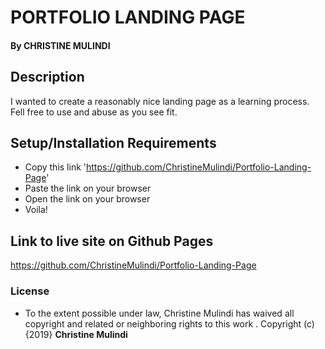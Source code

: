 # PORTFOLIO LANDING PAGE
#### By **CHRISTINE MULINDI**
## Description
I wanted to create a reasonably nice landing page as a learning process. Fell free to use and abuse as you see fit.
## Setup/Installation Requirements
* Copy this link 'https://github.com/ChristineMulindi/Portfolio-Landing-Page'
* Paste the link on your browser
* Open the link on your browser
* Voila!
## Link to live site on Github Pages
https://github.com/ChristineMulindi/Portfolio-Landing-Page
### License
* To the extent possible under law, Christine Mulindi has waived all copyright and related or neighboring rights to this work  .
Copyright (c) {2019} **Christine Mulindi**
